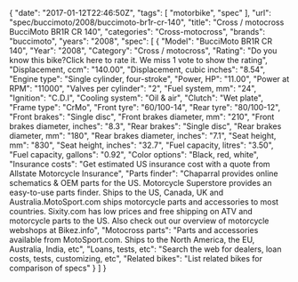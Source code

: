 {
    "date": "2017-01-12T22:46:50Z",
    "tags": [
        "motorbike",
        "spec"
    ],
    "url": "spec\/buccimoto\/2008\/buccimoto-br1r-cr-140",
    "title": "Cross \/ motocross BucciMoto BR1R CR 140",
    "categories": "Cross-motocross",
    "brands": "buccimoto",
    "years": "2008",
    "spec": [
        {
            "Model": "BucciMoto BR1R CR 140",
            "Year": "2008",
            "Category": "Cross \/ motocross",
            "Rating": "Do you know this bike?Click here to rate it. We miss 1 vote to show the rating",
            "Displacement, ccm": "140.00",
            "Displacement, cubic inches": "8.54",
            "Engine type": "Single cylinder, four-stroke",
            "Power, HP": "11.00",
            "Power at RPM": "11000",
            "Valves per cylinder": "2",
            "Fuel system, mm": "24",
            "Ignition": "C.D.I",
            "Cooling system": "Oil & air",
            "Clutch": "Wet plate",
            "Frame type": "CrMo",
            "Front tyre": "60\/100-14",
            "Rear tyre": "80\/100-12",
            "Front brakes": "Single disc",
            "Front brakes diameter, mm": "210",
            "Front brakes diameter, inches": "8.3",
            "Rear brakes": "Single disc",
            "Rear brakes diameter, mm": "180",
            "Rear brakes diameter, inches": "7.1",
            "Seat height, mm": "830",
            "Seat height, inches": "32.7",
            "Fuel capacity, litres": "3.50",
            "Fuel capacity, gallons": "0.92",
            "Color options": "Black, red, white",
            "Insurance costs": "Get estimated US insurance cost with a quote from Allstate Motorcycle Insurance",
            "Parts finder": "Chaparral provides online schematics & OEM parts for the US.   Motorcycle Superstore provides an easy-to-use parts finder. Ships to the US, Canada, UK and Australia.MotoSport.com ships motorcycle parts and accessories to most countries.    Sixity.com has low prices and free shipping on ATV and motorcycle parts to the US. Also check out our overview of motorcycle webshops at Bikez.info",
            "Motocross parts": "Parts and accessories available from MotoSport.com. Ships to the North America, the EU, Australia, India, etc",
            "Loans, tests, etc": "Search the web for dealers, loan costs, tests, customizing, etc",
            "Related bikes": "List related bikes for comparison of specs"
        }
    ]
}